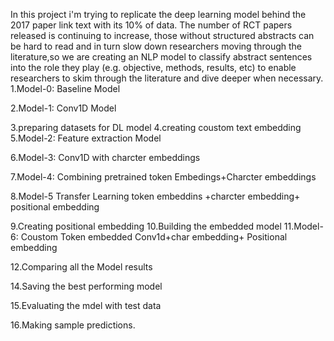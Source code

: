In this project i'm trying to replicate the deep learning model behind the 2017 paper link text with its 10% of data. The number of RCT papers released is continuing to increase, those without structured abstracts can be hard to read and in turn slow down researchers moving through the literature,so we are creating an NLP model to classify abstract sentences into the role they play (e.g. objective, methods, results, etc) to enable researchers to skim through the literature and dive deeper when necessary.
1.Model-0: Baseline Model

2.Model-1: Conv1D Model

3.preparing datasets for DL model
4.creating coustom text embedding
5.Model-2: Feature extraction Model

6.Model-3: Conv1D with charcter embeddings

7.Model-4: Combining pretrained token Embedings+Charcter embeddings

8.Model-5 Transfer Learning token embeddins +charcter embedding+ positional embedding

9.Creating positional embedding
10.Building the embedded model
11.Model-6: Coustom Token embedded Conv1d+char embedding+ Positional embedding

12.Comparing all the Model results

14.Saving the best performing model

15.Evaluating the mdel with test data

16.Making sample predictions.
